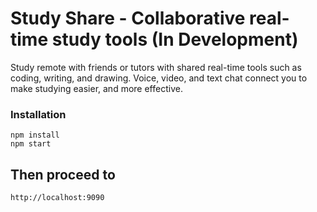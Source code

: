 # Study Share - Collaborative real-time study tools (In Development)

Study remote with friends or tutors with shared real-time tools such as coding,
writing, and drawing. Voice, video, and text chat connect you to make studying
easier, and more effective.

### Installation

```
npm install
npm start
```
## Then proceed to
```
http://localhost:9090
```
